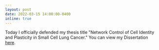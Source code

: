 ```yaml
---
layout: post
date: 2022-03-15 14:00:00-0400
inline: true
---
```


Today I officially defended my thesis title "Network Control of Cell Identity and Plasticity in Small Cell Lung Cancer." You can view my Dissertation <a href="https://ir.vanderbilt.edu/handle/1803/17352">here</a>.